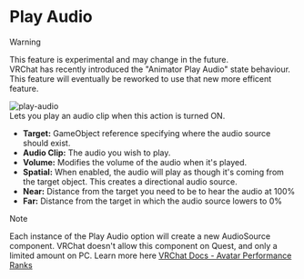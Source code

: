 # Play Audio

> [!WARNING]
> This feature is experimental and may change in the future.  
> VRChat has recently introduced the "Animator Play Audio" state behaviour.  This feature will eventually be reworked to use that new more efficent feature.

![play-audio](~/images/option-play-audio.png)  
Lets you play an audio clip when this action is turned ON.

- **Target:** GameObject reference specifying where the audio source should exist.
- **Audio Clip:** The audio you wish to play.
- **Volume:** Modifies the volume of the audio when it's played.
- **Spatial:** When enabled, the audio will play as though it's coming from the target object.  This creates a directional audio source.
- **Near:** Distance from the target you need to be to hear the audio at 100%
- **Far:** Distance from the target in which the audio source lowers to 0%

> [!NOTE]
> Each instance of the Play Audio option will create a new AudioSource component.  VRChat doesn't allow this component on Quest, and only a limited amount on PC.  Learn more here [VRChat Docs - Avatar Performance Ranks](https://creators.vrchat.com/avatars/avatar-performance-ranking-system/#pc-limits)